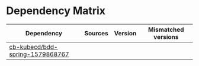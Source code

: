 # Dependency Matrix

Dependency | Sources | Version | Mismatched versions
---------- | ------- | ------- | -------------------
[cb-kubecd/bdd-spring-1579868767](https://github.com/cb-kubecd/bdd-spring-1579868767.git) |  | []() | 
